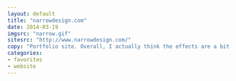 ```yaml
---
layout: default
title: "narrowdesign.com"
date: 2014-03-19
imgsrc: "narrow.gif"
sitesrc: "http://www.narrowdesign.com/"
copy: "Portfolio site. Overall, I actually think the effects are a bit heavy handed; there's a lot going on in a site that is ultimately supposed to be a frame for content. That said, I do quite like the blur effect on the designer's name as the user scrolls down the page."
categories:
- favorites
- website
---
```


    
    
    

    
    